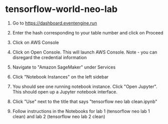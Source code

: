 # tensorflow-world-neo-lab

1. Go to https://dashboard.eventengine.run

1. Enter the hash corresponding to your table number and click on Proceed

1. Click on AWS Console

1. Click on Open Console. This will launch AWS Console. Note - you can disregard the credential information

1. Navigate to "Amazon SageMaker" under Services

1. Click "Notebook Instances" on the left sidebar

1. You should see one running notebook instance. Click "Open Jupyter". This should open up a Jupyter notebook interface.

1. Click "Use" next to the title that says "tensorflow neo lab clean.ipynb"

1. Follow instructions in the Notebooks for lab 1 (tensorflow neo lab 1 clean) and lab 2 (tensorflow neo lab 2 clean)
